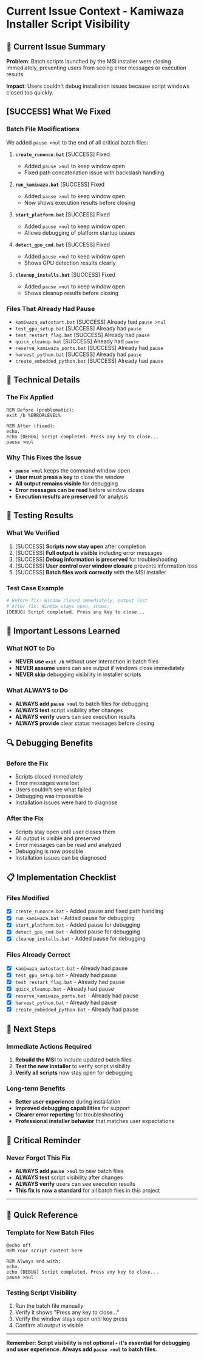 # Current Issue Context - Kamiwaza Installer Script Visibility

## 🎯 Current Issue Summary
**Problem**: Batch scripts launched by the MSI installer were closing immediately, preventing users from seeing error messages or execution results.

**Impact**: Users couldn't debug installation issues because script windows closed too quickly.

## [SUCCESS] What We Fixed

### Batch File Modifications
We added `pause >nul` to the end of all critical batch files:

1. **`create_runonce.bat`** [SUCCESS] Fixed
   - Added `pause >nul` to keep window open
   - Fixed path concatenation issue with backslash handling

2. **`run_kamiwaza.bat`** [SUCCESS] Fixed
   - Added `pause >nul` to keep window open
   - Now shows execution results before closing

3. **`start_platform.bat`** [SUCCESS] Fixed
   - Added `pause >nul` to keep window open
   - Allows debugging of platform startup issues

4. **`detect_gpu_cmd.bat`** [SUCCESS] Fixed
   - Added `pause >nul` to keep window open
   - Shows GPU detection results clearly

5. **`cleanup_installs.bat`** [SUCCESS] Fixed
   - Added `pause >nul` to keep window open
   - Shows cleanup results before closing

### Files That Already Had Pause
- `kamiwaza_autostart.bat` [SUCCESS] Already had `pause >nul`
- `test_gpu_setup.bat` [SUCCESS] Already had `pause`
- `test_restart_flag.bat` [SUCCESS] Already had `pause`
- `quick_cleanup.bat` [SUCCESS] Already had `pause`
- `reserve_kamiwaza_ports.bat` [SUCCESS] Already had `pause`
- `harvest_python.bat` [SUCCESS] Already had `pause`
- `create_embedded_python.bat` [SUCCESS] Already had `pause`

## 🔧 Technical Details

### The Fix Applied
```batch
REM Before (problematic):
exit /b %ERRORLEVEL%

REM After (fixed):
echo.
echo [DEBUG] Script completed. Press any key to close...
pause >nul
```

### Why This Fixes the Issue
- **`pause >nul`** keeps the command window open
- **User must press a key** to close the window
- **All output remains visible** for debugging
- **Error messages can be read** before window closes
- **Execution results are preserved** for analysis

## 🧪 Testing Results

### What We Verified
1. [SUCCESS] **Scripts now stay open** after completion
2. [SUCCESS] **Full output is visible** including error messages
3. [SUCCESS] **Debug information is preserved** for troubleshooting
4. [SUCCESS] **User control over window closure** prevents information loss
5. [SUCCESS] **Batch files work correctly** with the MSI installer

### Test Case Example
```bash
# Before fix: Window closed immediately, output lost
# After fix: Window stays open, shows:
[DEBUG] Script completed. Press any key to close...
```

## 🚨 Important Lessons Learned

### What NOT to Do
- **NEVER use `exit /b`** without user interaction in batch files
- **NEVER assume** users can see output if windows close immediately
- **NEVER skip** debugging visibility in installer scripts

### What ALWAYS to Do
- **ALWAYS add `pause >nul`** to batch files for debugging
- **ALWAYS test** script visibility after changes
- **ALWAYS verify** users can see execution results
- **ALWAYS provide** clear status messages before closing

## 🔍 Debugging Benefits

### Before the Fix
- Scripts closed immediately
- Error messages were lost
- Users couldn't see what failed
- Debugging was impossible
- Installation issues were hard to diagnose

### After the Fix
- Scripts stay open until user closes them
- All output is visible and preserved
- Error messages can be read and analyzed
- Debugging is now possible
- Installation issues can be diagnosed

## 📋 Implementation Checklist

### Files Modified
- [x] `create_runonce.bat` - Added pause and fixed path handling
- [x] `run_kamiwaza.bat` - Added pause for debugging
- [x] `start_platform.bat` - Added pause for debugging
- [x] `detect_gpu_cmd.bat` - Added pause for debugging
- [x] `cleanup_installs.bat` - Added pause for debugging

### Files Already Correct
- [x] `kamiwaza_autostart.bat` - Already had pause
- [x] `test_gpu_setup.bat` - Already had pause
- [x] `test_restart_flag.bat` - Already had pause
- [x] `quick_cleanup.bat` - Already had pause
- [x] `reserve_kamiwaza_ports.bat` - Already had pause
- [x] `harvest_python.bat` - Already had pause
- [x] `create_embedded_python.bat` - Already had pause

## 🎯 Next Steps

### Immediate Actions Required
1. **Rebuild the MSI** to include updated batch files
2. **Test the new installer** to verify script visibility
3. **Verify all scripts** now stay open for debugging

### Long-term Benefits
- **Better user experience** during installation
- **Improved debugging capabilities** for support
- **Clearer error reporting** for troubleshooting
- **Professional installer behavior** that matches user expectations

## 🚨 Critical Reminder

### Never Forget This Fix
- **ALWAYS add `pause >nul`** to new batch files
- **ALWAYS test** script visibility after changes
- **ALWAYS verify** users can see execution results
- **This fix is now a standard** for all batch files in this project

---

## 📝 Quick Reference

### Template for New Batch Files
```batch
@echo off
REM Your script content here

REM Always end with:
echo.
echo [DEBUG] Script completed. Press any key to close...
pause >nul
```

### Testing Script Visibility
1. Run the batch file manually
2. Verify it shows "Press any key to close..."
3. Verify the window stays open until key press
4. Confirm all output is visible

---

**Remember: Script visibility is not optional - it's essential for debugging and user experience. Always add `pause >nul` to batch files.** 